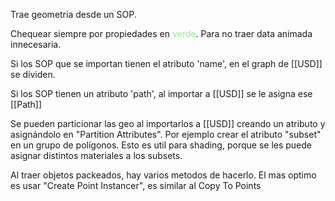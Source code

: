 Trae geometría desde un SOP. 

Chequear siempre por propiedades en <span style="color:lightgreen">verde</span>.  Para no traer data animada innecesaria.

Si los SOP que se importan tienen el atributo 'name', en el graph de [[USD]] se dividen.

Si los SOP tienen un atributo 'path', al importar a [[USD]] se le asigna ese [[Path]]

Se pueden particionar las geo al importarlos a [[USD]] creando un atributo y asignándolo en "Partition Attributes". Por ejemplo crear el atributo "subset" en un grupo de polígonos. Esto es util para shading, porque se les puede asignar distintos materiales a los subsets.

Al traer objetos packeados, hay varios metodos de hacerlo. El mas optimo es usar "Create Point Instancer", es similar al Copy To Points